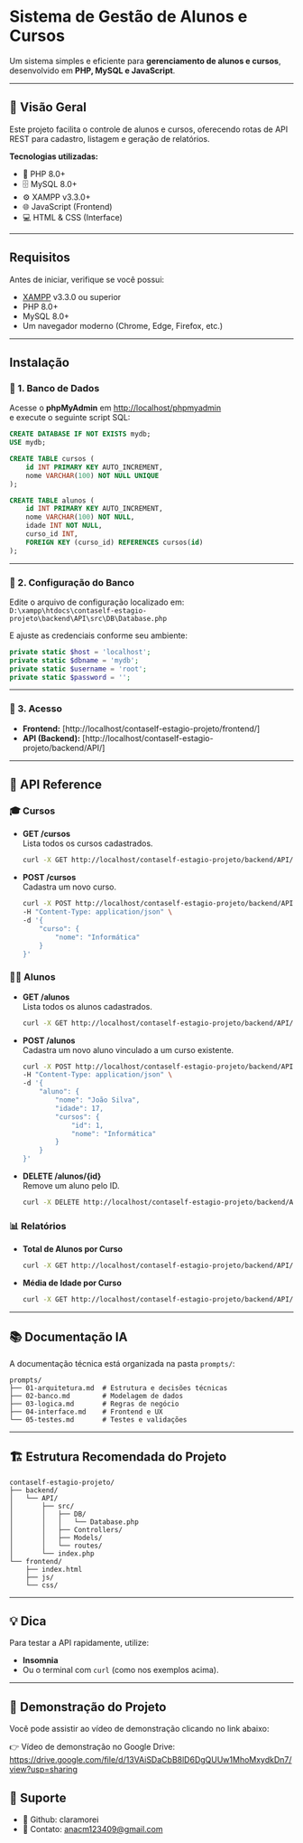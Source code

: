 #  Sistema de Gestão de Alunos e Cursos

Um sistema simples e eficiente para **gerenciamento de alunos e cursos**, desenvolvido em **PHP, MySQL e JavaScript**.

---

## 🌷 Visão Geral

Este projeto facilita o controle de alunos e cursos, oferecendo rotas de API REST para cadastro, listagem e geração de relatórios.

**Tecnologias utilizadas:**
- 🐘 PHP 8.0+
- 🗄️ MySQL 8.0+
- ⚙️ XAMPP v3.3.0+
- 🌐 JavaScript (Frontend)
- 💻 HTML & CSS (Interface)

---

##  Requisitos

Antes de iniciar, verifique se você possui:
- [XAMPP](https://www.apachefriends.org/) v3.3.0 ou superior  
- PHP 8.0+  
- MySQL 8.0+  
- Um navegador moderno (Chrome, Edge, Firefox, etc.)

---

##  Instalação

### 🧩 1. Banco de Dados

Acesse o **phpMyAdmin** em [http://localhost/phpmyadmin](http://localhost/phpmyadmin)  
e execute o seguinte script SQL:

```sql
CREATE DATABASE IF NOT EXISTS mydb;
USE mydb;

CREATE TABLE cursos (
    id INT PRIMARY KEY AUTO_INCREMENT,
    nome VARCHAR(100) NOT NULL UNIQUE
);

CREATE TABLE alunos (
    id INT PRIMARY KEY AUTO_INCREMENT,
    nome VARCHAR(100) NOT NULL,
    idade INT NOT NULL,
    curso_id INT,
    FOREIGN KEY (curso_id) REFERENCES cursos(id)
);
```

---

### 🎀 2. Configuração do Banco

Edite o arquivo de configuração localizado em:  
`D:\xampp\htdocs\contaself-estagio-projeto\backend\API\src\DB\Database.php`

E ajuste as credenciais conforme seu ambiente:

```php
private static $host = 'localhost';
private static $dbname = 'mydb';
private static $username = 'root';
private static $password = '';
```

---

### 🌸 3. Acesso

- **Frontend:** [http://localhost/contaself-estagio-projeto/frontend/]
- **API (Backend):** [http://localhost/contaself-estagio-projeto/backend/API/]

---

## 🎨 API Reference

### 🎓 Cursos

- **GET /cursos**  
  Lista todos os cursos cadastrados.
  ```bash
  curl -X GET http://localhost/contaself-estagio-projeto/backend/API/cursos
  ```

- **POST /cursos**  
  Cadastra um novo curso.
  ```bash
  curl -X POST http://localhost/contaself-estagio-projeto/backend/API/cursos \
  -H "Content-Type: application/json" \
  -d '{
      "curso": {
          "nome": "Informática"
      }
  }'
  ```

### 👩‍🎓 Alunos

- **GET /alunos**  
  Lista todos os alunos cadastrados.
  ```bash
  curl -X GET http://localhost/contaself-estagio-projeto/backend/API/alunos
  ```

- **POST /alunos**  
  Cadastra um novo aluno vinculado a um curso existente.
  ```bash
  curl -X POST http://localhost/contaself-estagio-projeto/backend/API/alunos \
  -H "Content-Type: application/json" \
  -d '{
      "aluno": {
          "nome": "João Silva",
          "idade": 17,
          "cursos": {
              "id": 1,
              "nome": "Informática"
          }
      }
  }'
- **DELETE /alunos/{id}**  
    Remove um aluno pelo ID.
    ```bash
    curl -X DELETE http://localhost/contaself-estagio-projeto/backend/API/alunos/1
    
  ```

### 📊 Relatórios

- **Total de Alunos por Curso**
  ```bash
  curl -X GET http://localhost/contaself-estagio-projeto/backend/API/alunos/total-por-curso
  ```
- **Média de Idade por Curso**
  ```bash
  curl -X GET http://localhost/contaself-estagio-projeto/backend/API/alunos/media-idade-por-curso
  ```

---

## 📚 Documentação IA

A documentação técnica está organizada na pasta `prompts/`:

```
prompts/
├── 01-arquitetura.md  # Estrutura e decisões técnicas
├── 02-banco.md        # Modelagem de dados
├── 03-logica.md       # Regras de negócio
├── 04-interface.md    # Frontend e UX
└── 05-testes.md       # Testes e validações
```

---

## 🏗️ Estrutura Recomendada do Projeto

```
contaself-estagio-projeto/
├── backend/
│   └── API/
│       ├── src/
│       │   ├── DB/
│       │   │   └── Database.php
│       │   ├── Controllers/
│       │   ├── Models/
│       │   └── routes/
│       └── index.php
└── frontend/
    ├── index.html
    ├── js/
    └── css/
```

---

## 💡 Dica

Para testar a API rapidamente, utilize:
- **Insomnia**
- Ou o terminal com `curl` (como nos exemplos acima).

---

## 🎥 Demonstração do Projeto

Você pode assistir ao vídeo de demonstração clicando no link abaixo:

👉 Vídeo de demonstração no Google Drive: https://drive.google.com/file/d/13VAiSDaCbB8lD6DgQUUw1MhoMxydkDn7/view?usp=sharing


## 🤝 Suporte

- 🐞 Github: claramorei
- 📧 Contato: anacm123409@gmail.com
